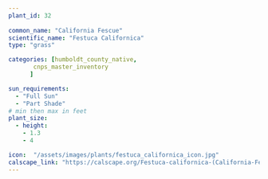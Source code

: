 ```yaml
---
plant_id: 32
 
common_name: "California Fescue"
scientific_name: "Festuca Californica"
type: "grass"

categories: [humboldt_county_native,
       cnps_master_inventory
      ]

sun_requirements:
  - "Full Sun"
  - "Part Shade"
# min then max in feet
plant_size:
  - height: 
    - 1.3
    - 4

icon:  "/assets/images/plants/festuca_californica_icon.jpg"
calscape_link: "https://calscape.org/Festuca-californica-(California-Fescue)"
---
```


